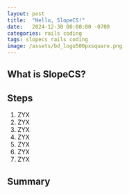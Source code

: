 ```yaml
---
layout: post
title:  "Hello, SlopeCS!"
date:   2024-12-30 00:00:00 -0700
categories: rails coding
tags: slopecs rails coding
image: /assets/bd_logo500pxsquare.png
---
```


## What is SlopeCS?

## Steps

1. ZYX
2. ZYX
3. ZYX
4. ZYX
5. ZYX
6. ZYX
7. ZYX

## Summary

